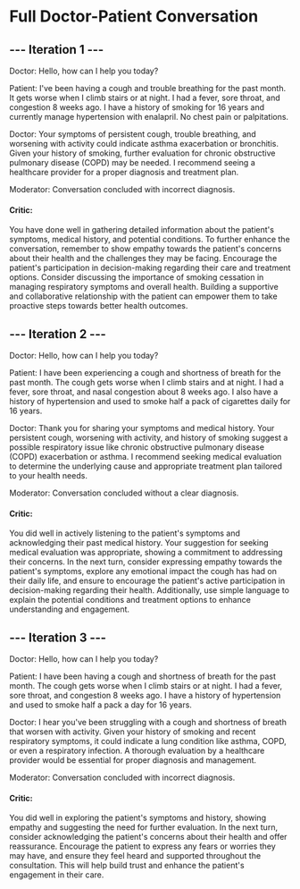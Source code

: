 # Full Doctor-Patient Conversation


 ## --- Iteration 1 ---

Doctor: Hello, how can I help you today? 

Patient: I've been having a cough and trouble breathing for the past month. It gets worse when I climb stairs or at night. I had a fever, sore throat, and congestion 8 weeks ago. I have a history of smoking for 16 years and currently manage hypertension with enalapril. No chest pain or palpitations.

Doctor: Your symptoms of persistent cough, trouble breathing, and worsening with activity could indicate asthma exacerbation or bronchitis. Given your history of smoking, further evaluation for chronic obstructive pulmonary disease (COPD) may be needed. I recommend seeing a healthcare provider for a proper diagnosis and treatment plan.

Moderator: Conversation concluded with incorrect diagnosis.
 #### Critic:
 You have done well in gathering detailed information about the patient's symptoms, medical history, and potential conditions. To further enhance the conversation, remember to show empathy towards the patient's concerns about their health and the challenges they may be facing. Encourage the patient's participation in decision-making regarding their care and treatment options. Consider discussing the importance of smoking cessation in managing respiratory symptoms and overall health. Building a supportive and collaborative relationship with the patient can empower them to take proactive steps towards better health outcomes.


 ## --- Iteration 2 ---

Doctor: Hello, how can I help you today? 

Patient: I have been experiencing a cough and shortness of breath for the past month. The cough gets worse when I climb stairs and at night. I had a fever, sore throat, and nasal congestion about 8 weeks ago. I also have a history of hypertension and used to smoke half a pack of cigarettes daily for 16 years.

Doctor: Thank you for sharing your symptoms and medical history. Your persistent cough, worsening with activity, and history of smoking suggest a possible respiratory issue like chronic obstructive pulmonary disease (COPD) exacerbation or asthma. I recommend seeking medical evaluation to determine the underlying cause and appropriate treatment plan tailored to your health needs.

Moderator: Conversation concluded without a clear diagnosis.
 #### Critic:
 You did well in actively listening to the patient's symptoms and acknowledging their past medical history. Your suggestion for seeking medical evaluation was appropriate, showing a commitment to addressing their concerns. In the next turn, consider expressing empathy towards the patient's symptoms, explore any emotional impact the cough has had on their daily life, and ensure to encourage the patient's active participation in decision-making regarding their health. Additionally, use simple language to explain the potential conditions and treatment options to enhance understanding and engagement.


 ## --- Iteration 3 ---

Doctor: Hello, how can I help you today? 

Patient: I have been having a cough and shortness of breath for the past month. The cough gets worse when I climb stairs or at night. I had a fever, sore throat, and congestion 8 weeks ago. I have a history of hypertension and used to smoke half a pack a day for 16 years.

Doctor: I hear you've been struggling with a cough and shortness of breath that worsen with activity. Given your history of smoking and recent respiratory symptoms, it could indicate a lung condition like asthma, COPD, or even a respiratory infection. A thorough evaluation by a healthcare provider would be essential for proper diagnosis and management.

Moderator: Conversation concluded with incorrect diagnosis.
 #### Critic:
 You did well in exploring the patient's symptoms and history, showing empathy and suggesting the need for further evaluation. In the next turn, consider acknowledging the patient's concerns about their health and offer reassurance. Encourage the patient to express any fears or worries they may have, and ensure they feel heard and supported throughout the consultation. This will help build trust and enhance the patient's engagement in their care.

